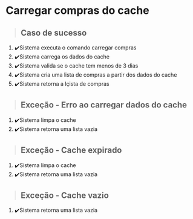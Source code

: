 # Carregar compras do cache

> ## Caso de sucesso

1. ✔️Sistema executa o comando carregar compras
2. ✔️Sistema carrega os dados do cache
3. ✔️Sistema valida se o cache tem menos de 3 dias
4. ✔️Sistema cria uma lista de compras a partir dos dados do cache
5. ✔️Sistema retorna a lçista de compras

> ## Exceção - Erro ao carregar dados do cache

1. ✔️Sistema limpa o cache
2. ✔️Sistema retorna uma lista vazia

> ## Exceção - Cache expirado

1. ✔️Sistema limpa o cache
2. ✔️Sistema retorna uma lista vazia

> ## Exceção - Cache vazio

1. ✔️Sistema retorna uma lista vazia
